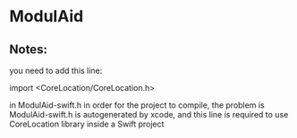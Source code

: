 # ModulAid

## Notes:
you need to add this line:

import \<CoreLocation/CoreLocation.h\>

in ModulAid-swift.h in order for the project to compile,
the problem is ModulAid-swift.h is autogenerated by xcode, and this line is required to use CoreLocation library inside a Swift project
